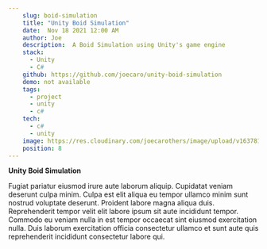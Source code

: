 ```yaml
---
    slug: boid-simulation
    title: "Unity Boid Simulation"
    date:  Nov 18 2021 12:00 AM
    author: Joe
    description:  A Boid Simulation using Unity's game engine
    stack: 
      - Unity 
      - C#
    github: https://github.com/joecaro/unity-boid-simulation
    demo: not available
    tags:
      - project
      - unity
      - c#
    tech:
      - c#
      - unity
    image: https://res.cloudinary.com/joecarothers/image/upload/v1637816868/misc/Projects/Screenshot_2021-11-24_235619_cjbf0j.png
    position: 8
---
```


**Unity Boid Simulation**

Fugiat pariatur eiusmod irure aute laborum aliquip. Cupidatat veniam deserunt culpa minim. Culpa est elit aliqua eu tempor ullamco minim sunt nostrud voluptate deserunt. Proident labore magna aliqua duis. Reprehenderit tempor velit elit labore ipsum sit aute incididunt tempor. Commodo eu veniam nulla in est tempor occaecat sint eiusmod exercitation nulla. Duis laborum exercitation officia consectetur ullamco et sunt aute quis reprehenderit incididunt consectetur labore qui.
